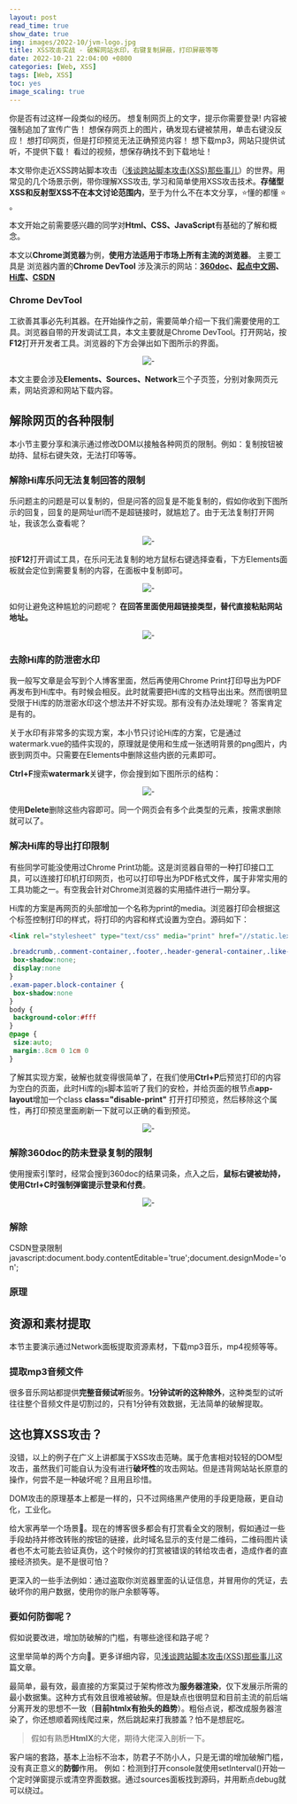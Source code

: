 ```yaml
---
layout: post
read_time: true
show_date: true
img: images/2022-10/jvm-logo.jpg
title: XSS攻击实战 - 破解网站水印，右键复制屏蔽，打印屏蔽等等
date: 2022-10-21 22:04:00 +0800
categories: [Web, XSS]
tags: [Web, XSS]
toc: yes
image_scaling: true
---
```


你是否有过这样一段类似的经历。
想复制网页上的文字，提示你需要登录! 内容被强制追加了宣传广告！
想保存网页上的图片，确发现右键被禁用，单击右键没反应！
想打印网页，但是打印预览无法正确预览内容！
想下载mp3，网站只提供试听，不提供下载！
看过的视频，想保存确找不到下载地址！

本文带你走近XSS跨站脚本攻击（[浅谈跨站脚本攻击(XSS)那些事儿](https://lexiangla.com/teams/k100015/docs/f1e03ebc47ab11edbd42de5d75efa922?company_from=7789a506315c11ec8a0d9acd63fadb80)）的世界。用常见的几个场景示例，带你理解XSS攻击, 学习和简单使用XSS攻击技术。**存储型XSS和反射型XSS不在本文讨论范围内**，至于为什么不在本文分享，⭐懂的都懂 :star: 。

本文开始之前需要感兴趣的同学对**Html、CSS、JavaScript**有基础的了解和概念。

本文以**Chrome浏览器**为例，**使用方法适用于市场上所有主流的浏览器**。
主要工具是 浏览器内置的**Chrome DevTool**
涉及演示的网站：**[360doc](https://www.360doc.com)、[起点中文网](https://www.qidian.com)、[Hi库](https://lexiangla.com/)、[CSDN](https://blog.csdn.net)**


### Chrome DevTool

工欲善其事必先利其器。在开始操作之前，需要简单介绍一下我们需要使用的工具。浏览器自带的开发调试工具，本文主要就是Chrome DevTool。打开网站，按**F12**打开开发者工具。浏览器的下方会弹出如下图所示的界面。

<div align="center"><img src="{{site.baseurl}}images/{{page.date | date: "%Y-%m"}}/chrome_devtool.png" alt="-"/></div>

本文主要会涉及**Elements、Sources、Network**三个子页签，分别对象网页元素，网站资源和网站下载内容。


## 解除网页的各种限制

本小节主要分享和演示通过修改DOM以接触各种网页的限制。例如：复制按钮被劫持、鼠标右键失效，无法打印等等。

### 解除Hi库乐问无法复制回答的限制

乐问题主的问题是可以复制的，但是问答的回复是不能复制的，假如你收到下图所示的回复，回复的是网址url而不是超链接时，就尴尬了。由于无法复制打开网址，我该怎么查看呢？

<div align="center"><img src="{{site.baseurl}}images/{{page.date | date: "%Y-%m"}}/hiku_lewen_copy_limit.png" alt="-"/></div>

按**F12**打开调试工具，在乐问无法复制的地方鼠标右键选择查看，下方Elements面板就会定位到需要复制的内容，在面板中复制即可。

<div align="center"><img src="{{site.baseurl}}images/{{page.date | date: "%Y-%m"}}/hiku_lewen_copy_operation.png" alt="-"/></div>

如何让避免这种尴尬的问题呢？
**在回答里面使用超链接类型，替代直接粘贴网站地址。**
<div align="center"><img src="{{site.baseurl}}images/{{page.date | date: "%Y-%m"}}/hiku_lewen_href.png" alt="-"/></div>


### 去除Hi库的防泄密水印

我一般写文章是会写到个人博客里面，然后再使用Chrome Print打印导出为PDF再发布到Hi库中。有时候会相反。此时就需要把Hi库的文档导出出来。然而很明显受限于Hi库的防泄密水印这个想法并不好实现。那有没有办法处理呢？ 答案肯定是有的。

关于水印有非常多的实现方案，本小节只讨论Hi库的方案，它是通过watermark.vue的插件实现的，原理就是使用和生成一张透明背景的png图片，内嵌到网页中。只需要在Elements中删除这些内嵌的元素即可。

**Ctrl+F**搜索**watermark**关键字，你会搜到如下图所示的结构：
<div align="center"><img src="{{site.baseurl}}images/{{page.date | date: "%Y-%m"}}/hiku_lewen_watermark.png" alt="-"/></div>

使用**Delete**删除这些内容即可。同一个网页会有多个此类型的元素，按需求删除就可以了。


### 解决Hi库的导出打印限制

有些同学可能没使用过Chrome Print功能。这是浏览器自带的一种打印接口工具，可以连接打印机打印网页，也可以打印导出为PDF格式文件，属于非常实用的工具功能之一。有空我会针对Chrome浏览器的实用插件进行一期分享。

Hi库的方案是再网页的头部增加一个名称为print的media。浏览器打印会根据这个标签控制打印的样式，将打印的内容和样式设置为空白。源码如下：

```html
<link rel="stylesheet" type="text/css" media="print" href="//static.lexiang-asset.com/build/css/common/print-a52d141bed.css">
```

```css
.breadcrumb,.comment-container,.footer,.header-general-container,.like-favorite,.team-top-section {
 box-shadow:none;
 display:none
}
.exam-paper.block-container {
 box-shadow:none
}
body {
 background-color:#fff
}
@page {
 size:auto;
 margin:.8cm 0 1cm 0
}
```

了解其实现方案，破解也就变得很简单了，在我们使用**Ctrl+P**后预览打印的内容为空白的页面，此时Hi库的js脚本监听了我们的安检，并给页面的根节点**app-layout**增加一个class **class="disable-print"** 打开打印预览，然后移除这个属性，再打印预览里面刷新一下就可以正确的看到预览。

<div align="center"><img src="{{site.baseurl}}images/{{page.date | date: "%Y-%m"}}/hiku_lewen_print_limit.png" alt="-"/></div>


### 解除360doc的防未登录复制的限制

使用搜索引擎时，经常会搜到360doc的结果词条，点入之后，**鼠标右键被劫持，使用Ctrl+C时强制弹窗提示登录和付费**。

<div align="center"><img src="{{site.baseurl}}images/{{page.date | date: "%Y-%m"}}/360doc_login.png" alt="-"/></div>


### 解除

CSDN登录限制
javascript:document.body.contentEditable='true';document.designMode='on';


### 原理


## 资源和素材提取

本节主要演示通过Network面板提取资源素材，下载mp3音乐，mp4视频等等。

### 提取mp3音频文件

很多音乐网站都提供**完整音频试听**服务。**1分钟试听的这种除外**，这种类型的试听往往整个音频文件是切割过的，只有1分钟有效数据，无法简单的破解提取。





## 这也算XSS攻击？

没错，以上的例子在广义上讲都属于XSS攻击范畴。属于危害相对较轻的DOM型攻击，虽然我们可能自认为没有进行**破坏性**的攻击网站。但是违背网站站长原意的操作，何尝不是一种破坏呢？且用且珍惜。

DOM攻击的原理基本上都是一样的，只不过网络黑产使用的手段更隐蔽，更自动化，工业化。

给大家再举一个场景🌰。现在的博客很多都会有打赏看全文的限制，假如通过一些手段劫持并修改转账的按钮的链接，此时域名显示的支付是二维码，二维码图片读者也不太可能去验证真伪，这个时候你的打赏被错误的转给攻击者，造成作者的直接经济损失。是不是很可怕？

更深入的一些手法例如：通过盗取你浏览器里面的认证信息，并冒用你的凭证，去破坏你的用户数据，使用你的账户余额等等。


### 要如何防御呢？

假如说要改进，增加防破解的门槛，有哪些途径和路子呢？ 

这里举简单的两个方向🌰。更多详细内容，见[浅谈跨站脚本攻击(XSS)那些事儿](https://lexiangla.com/teams/k100015/docs/f1e03ebc47ab11edbd42de5d75efa922?company_from=7789a506315c11ec8a0d9acd63fadb80)这篇文章。

最简单，最有效，最直接的方案莫过于架构修改为**服务器渲染**，仅下发展示所需的最小数据集。这种方式有效且很难被破解。但是缺点也很明显和目前主流的前后端分离开发的思想不一致（**目前htmlx有抬头的趋势**）。粗俗点说，都改成服务器渲染了，你还想顺着网线爬过来，然后跳起来打我膝盖？怕不是想屁吃。

> 假如有熟悉**HtmlX**的大佬，期待大佬深入剖析一下。

客户端的套路，基本上治标不治本，防君子不防小人，只是无谓的增加破解门槛，没有真正意义的**防御**作用。
例如：检测到打开console就使用setInterval()开始一个定时弹窗提示或清空界面数据。通过sources面板找到源码，并用断点debug就可以绕过。






